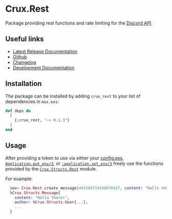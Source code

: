 # Crux.Rest

Package providing rest functions and rate limiting for the [Discord API](https://discordapp.com/developers).

## Useful links

 - [Latest Release Documentation](https://hexdocs.pm/crux_rest/)
 - [Github](https://github.com/SpaceEEC/crux_rest/)
 - [Changelog](https://github.com/SpaceEEC/crux_rest/releases/tag/0.1.3/)
 - [Development Documentation](https://crux.randomly.space/)

## Installation

The package can be installed by adding `crux_rest` to your list of dependencies in `mix.exs`:

```elixir
def deps do
  [
    {:crux_rest, "~> 0.1.3"}
  ]
end
```

## Usage

After providing a token to use via either your [config.exs](/config/config.exs), [`Application.put_env/3`](https://hexdocs.pm/elixir/Application.html#put_env/3), or [`:application.set_env/3`](http://erlang.org/doc/apps/kernel/application.html#set_env-3) freely use the functions provided by the [`Crux.Structs.Rest`](/lib/rest.ex) module.

For example:

```elixir
  iex> Crux.Rest.create_message(445290716198076427, content: "Hello there!")
  %Crux.Structs.Message{
    content: "Hello there!",
    author: %Crux.Structs.User{...},
    ...
  }
```